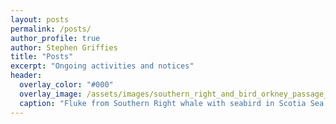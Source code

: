 ```yaml
---
layout: posts
permalink: /posts/
author_profile: true
author: Stephen Griffies
title: "Posts"
excerpt: "Ongoing activities and notices"
header:
  overlay_color: "#000"
  overlay_image: /assets/images/southern_right_and_bird_orkney_passage_apr2017.jpg
  caption: "Fluke from Southern Right whale with seabird in Scotia Sea. 2017 by Stephen M. Griffies"
---
```

